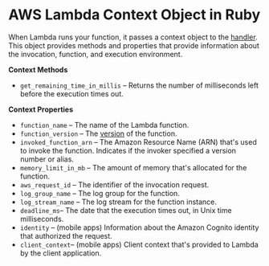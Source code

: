 # AWS Lambda Context Object in Ruby<a name="ruby-context"></a>

When Lambda runs your function, it passes a context object to the [handler](ruby-handler.md)\. This object provides methods and properties that provide information about the invocation, function, and execution environment\.

**Context Methods**
+ `get_remaining_time_in_millis` – Returns the number of milliseconds left before the execution times out\.

**Context Properties**
+ `function_name` – The name of the Lambda function\.
+ `function_version` – The [version](configuration-versions.md) of the function\.
+ `invoked_function_arn` – The Amazon Resource Name \(ARN\) that's used to invoke the function\. Indicates if the invoker specified a version number or alias\.
+ `memory_limit_in_mb` – The amount of memory that's allocated for the function\.
+ `aws_request_id` – The identifier of the invocation request\.
+ `log_group_name` – The log group for the function\.
+ `log_stream_name` – The log stream for the function instance\.
+ `deadline_ms`– The date that the execution times out, in Unix time milliseconds\.
+ `identity` – \(mobile apps\) Information about the Amazon Cognito identity that authorized the request\.
+ `client_context`– \(mobile apps\) Client context that's provided to Lambda by the client application\.